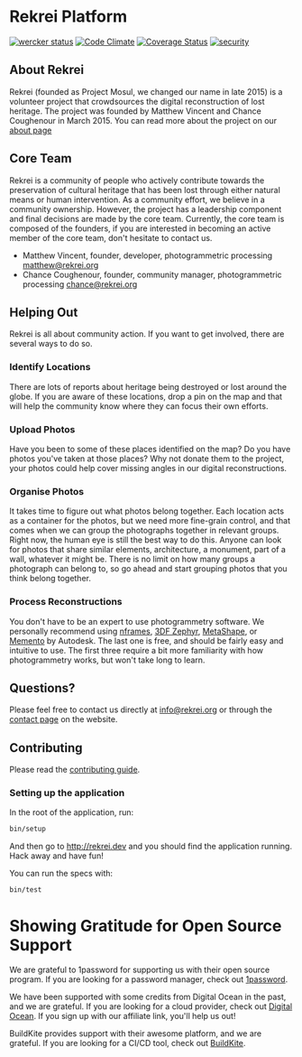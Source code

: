 # Rekrei Platform
[![wercker status](https://app.wercker.com/status/713ce4c927150a5f4fcd9c3fb91c1cba/s/master "wercker status")](https://app.wercker.com/project/bykey/713ce4c927150a5f4fcd9c3fb91c1cba)
[![Code Climate](https://codeclimate.com/github/rekrei/rekrei/badges/gpa.svg)](https://codeclimate.com/github/rekrei/rekrei)
[![Coverage Status](https://coveralls.io/repos/github/rekrei/rekrei/badge.svg?branch=HEAD)](https://coveralls.io/github/rekrei/rekrei?branch=HEAD)
[![security](https://hakiri.io/github/rekrei/rekrei/master.svg)](https://hakiri.io/github/rekrei/rekrei/master)
## About Rekrei

Rekrei (founded as Project Mosul, we changed our name in late 2015) is a volunteer project that crowdsources the digital reconstruction of lost heritage. The project was founded by Matthew Vincent and Chance Coughenour in March 2015. You can read more about the project on our [about page](https://rekrei.org/about)

## Core Team

Rekrei is a community of people who actively contribute towards the preservation of cultural heritage that has been lost through either natural means or human intervention. As a community effort, we believe in a community ownership. However, the project has a leadership component and final decisions are made by the core team. Currently, the core team is composed of the founders, if you are interested in becoming an active member of the core team, don't hesitate to contact us.

- Matthew Vincent, founder, developer, photogrammetric processing [matthew@rekrei.org](mailto:matthew@rekrei.org)
- Chance Coughenour, founder, community manager, photogrammetric processing [chance@rekrei.org](mailto:chance@rekrei.org)


## Helping Out

Rekrei is all about community action. If you want to get involved, there are several ways to do so.

### Identify Locations

There are lots of reports about heritage being destroyed or lost around the globe. If you are aware of these locations, drop a pin on the map and that will help the community know where they can focus their own efforts.

### Upload Photos

Have you been to some of these places identified on the map? Do you have photos you've taken at those places? Why not donate them to the project, your photos could help cover missing angles in our digital reconstructions.

### Organise Photos

It takes time to figure out what photos belong together. Each location acts as a container for the photos, but we need more fine-grain control, and that comes when we can group the photographs together in relevant groups. Right now, the human eye is still the best way to do this. Anyone can look for photos that share similar elements, architecture, a monument, part of a wall, whatever it might be. There is no limit on how many groups a photograph can belong to, so go ahead and start grouping photos that you think belong together.

### Process Reconstructions

You don't have to be an expert to use photogrammetry software. We personally recommend using [nframes](http://nframes.com/), [3DF Zephyr](http://www.3dflow.net/), [MetaShape](http://www.agisoft.com/), or [Memento](https://memento.autodesk.com/about) by Autodesk. The last one is free, and should be fairly easy and intuitive to use. The first three require a bit more familiarity with how photogrammetry works, but won't take long to learn.

## Questions?

Please feel free to contact us directly at info@rekrei.org or through the [contact page](https://rekrei.org/contact) on the website.

## Contributing
Please read the [contributing guide](./CONTRIBUTING.md).

### Setting up the application
In the root of the application, run:
```bash
bin/setup
```

And then go to http://rekrei.dev and you should find the application running. Hack away and have fun!

You can run the specs with:

```
bin/test
```

# Showing Gratitude for Open Source Support
We are grateful to 1password for supporting us with their open source program. If you are looking for a password manager, check out [1password](https://1password.com/).

We have been supported with some credits from Digital Ocean in the past, and we are grateful. If you are looking for a cloud provider, check out [Digital Ocean](https://m.do.co/c/411ca1d7b00c). If you sign up with our affiliate link, you'll help us out!

BuildKite provides support with their awesome platform, and we are grateful. If you are looking for a CI/CD tool, check out [BuildKite](https://buildkite.com/).
